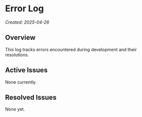 # Error Log
*Created: 2025-04-26*

## Overview
This log tracks errors encountered during development and their resolutions.

## Active Issues
None currently.

## Resolved Issues
None yet.

